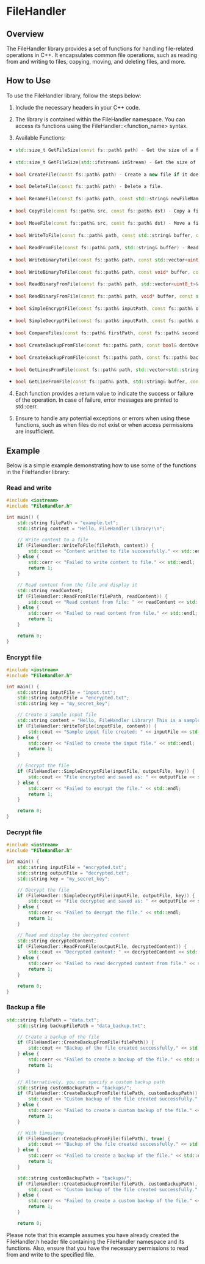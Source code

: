 # FileHandler
## Overview
The FileHandler library provides a set of functions for handling file-related operations in C++. It encapsulates common file operations, such as reading from and writing to files, copying, moving, and deleting files, and more.

## How to Use
To use the FileHandler library, follow the steps below:

1. Include the necessary headers in your C++ code.

2. The library is contained within the FileHandler namespace. You can access its functions using the FileHandler::<function_name> syntax.

3. Available Functions:

- ```cpp
  std::size_t GetFileSize(const fs::path& path) - Get the size of a file.
  ```
- ```cpp
  std::size_t GetFileSize(std::ifstream& inStream) - Get the size of a file from an open input stream.
  ```
- ```cpp
  bool CreateFile(const fs::path& path) - Create a new file if it does not exist.
  ```
- ```cpp
  bool DeleteFile(const fs::path& path) - Delete a file.
  ```
- ```cpp
  bool RenameFile(const fs::path& path, const std::string& newFileName) - Rename a file.
  ```
- ```cpp
  bool CopyFile(const fs::path& src, const fs::path& dst) - Copy a file from the source to the destination.
  ```
- ```cpp
  bool MoveFile(const fs::path& src, const fs::path& dst) - Move a file from the source to the destination.
  ```
- ```cpp
  bool WriteToFile(const fs::path& path, const std::string& buffer, const std::ios_base::openmode openMode = std::ios::out) - Write a string to a file.
  ```
- ```cpp
  bool ReadFromFile(const fs::path& path, std::string& buffer) - Read a string from a file.
  ```
- ```cpp
  bool WriteBinaryToFile(const fs::path& path, const std::vector<uint8_t>& buffer, const std::ios_base::openmode openMode = std::ios::binary) - Write binary data (vector of uint8_t) to a file.
  ```
- ```cpp
  bool WriteBinaryToFile(const fs::path& path, const void* buffer, const std::streamsize& streamSize, const std::ios_base::openmode openMode = std::ios::binary) - Write binary data (from a buffer) to a file.
  ```
- ```cpp
  bool ReadBinaryFromFile(const fs::path& path, std::vector<uint8_t>& buffer) - Read binary data (vector of uint8_t) from a file.
  ```
- ```cpp
  bool ReadBinaryFromFile(const fs::path& path, void* buffer, const std::streamsize& streamSize) - Read binary data (into a buffer) from a file.
  ```
- ```cpp
  bool SimpleEncryptFile(const fs::path& inputPath, const fs::path& outputPath, const std::string& key) - Encrypt a file using a simple XOR encryption with a given key.
  ```
- ```cpp
  bool SimpleDecryptFile(const fs::path& inputPath, const fs::path& outputPath, const std::string& key) - Decrypt a file encrypted using the SimpleEncryptFile function.
  ```
- ```cpp
  bool CompareFiles(const fs::path& firstPath, const fs::path& secondPath) - Compare two files to check if their content is the same.
  ```
- ```cpp
  bool CreateBackupFromFile(const fs::path& path, const bool& dontOverride = false) - Create a backup of a file.
  ```
- ```cpp
  bool CreateBackupFromFile(const fs::path& path, const fs::path& backupPath, const bool& dontOverride = false) - Create a backup of a file with a custom backup path.
  ```
- ```cpp
  bool GetLinesFromFile(const fs::path& path, std::vector<std::string>& buffer) - Read lines from a file into a vector of strings.
  ```
- ```cpp
  bool GetLineFromFile(const fs::path& path, std::string& buffer, const std::size_t& line) - Read a specific line from a file into a string.
  ```
4. Each function provides a return value to indicate the success or failure of the operation. In case of failure, error messages are printed to std::cerr.

5. Ensure to handle any potential exceptions or errors when using these functions, such as when files do not exist or when access permissions are insufficient.

## Example
Below is a simple example demonstrating how to use some of the functions in the FileHandler library:
### Read and write
```cpp
#include <iostream>
#include "FileHandler.h"

int main() {
    std::string filePath = "example.txt";
    std::string content = "Hello, FileHandler Library!\n";

    // Write content to a file
    if (FileHandler::WriteToFile(filePath, content)) {
        std::cout << "Content written to file successfully." << std::endl;
    } else {
        std::cerr << "Failed to write content to file." << std::endl;
        return 1;
    }

    // Read content from the file and display it
    std::string readContent;
    if (FileHandler::ReadFromFile(filePath, readContent)) {
        std::cout << "Read content from file: " << readContent << std::endl;
    } else {
        std::cerr << "Failed to read content from file." << std::endl;
        return 1;
    }

    return 0;
}
```

### Encrypt file
```cpp
#include <iostream>
#include "FileHandler.h"

int main() {
    std::string inputFile = "input.txt";
    std::string outputFile = "encrypted.txt";
    std::string key = "my_secret_key";

    // Create a sample input file
    std::string content = "Hello, FileHandler Library! This is a sample input file.";
    if (FileHandler::WriteToFile(inputFile, content)) {
        std::cout << "Sample input file created: " << inputFile << std::endl;
    } else {
        std::cerr << "Failed to create the input file." << std::endl;
        return 1;
    }

    // Encrypt the file
    if (FileHandler::SimpleEncryptFile(inputFile, outputFile, key)) {
        std::cout << "File encrypted and saved as: " << outputFile << std::endl;
    } else {
        std::cerr << "Failed to encrypt the file." << std::endl;
        return 1;
    }

    return 0;
}
```

### Decrypt file
```cpp
#include <iostream>
#include "FileHandler.h"

int main() {
    std::string inputFile = "encrypted.txt";
    std::string outputFile = "decrypted.txt";
    std::string key = "my_secret_key";

    // Decrypt the file
    if (FileHandler::SimpleDecryptFile(inputFile, outputFile, key)) {
        std::cout << "File decrypted and saved as: " << outputFile << std::endl;
    } else {
        std::cerr << "Failed to decrypt the file." << std::endl;
        return 1;
    }

    // Read and display the decrypted content
    std::string decryptedContent;
    if (FileHandler::ReadFromFile(outputFile, decryptedContent)) {
        std::cout << "Decrypted content: " << decryptedContent << std::endl;
    } else {
        std::cerr << "Failed to read decrypted content from file." << std::endl;
        return 1;
    }

    return 0;
}
```

### Backup a file
```cpp
std::string filePath = "data.txt";
    std::string backupFilePath = "data_backup.txt";

    // Create a backup of the file
    if (FileHandler::CreateBackupFromFile(filePath)) {
        std::cout << "Backup of the file created successfully." << std::endl;
    } else {
        std::cerr << "Failed to create a backup of the file." << std::endl;
        return 1;
    }

    // Alternatively, you can specify a custom backup path
    std::string customBackupPath = "backups/";
    if (FileHandler::CreateBackupFromFile(filePath, customBackupPath)) {
        std::cout << "Custom backup of the file created successfully." << std::endl;
    } else {
        std::cerr << "Failed to create a custom backup of the file." << std::endl;
        return 1;
    }

    // With timestemp
    if (FileHandler::CreateBackupFromFile(filePath), true) {
        std::cout << "Backup of the file created successfully." << std::endl;
    } else {
        std::cerr << "Failed to create a backup of the file." << std::endl;
        return 1;
    }

    std::string customBackupPath = "backups/";
    if (FileHandler::CreateBackupFromFile(filePath, customBackupPath), true) {
        std::cout << "Custom backup of the file created successfully." << std::endl;
    } else {
        std::cerr << "Failed to create a custom backup of the file." << std::endl;
        return 1;
    }

    return 0;
```
Please note that this example assumes you have already created the FileHandler.h header file containing the FileHandler namespace and its functions. Also, ensure that you have the necessary permissions to read from and write to the specified file.
